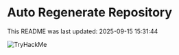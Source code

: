 # Auto Regenerate Repository

This README was last updated: 2025-09-15 15:31:44

 ![TryHackMe](https://tryhackme.com/badge/533634)